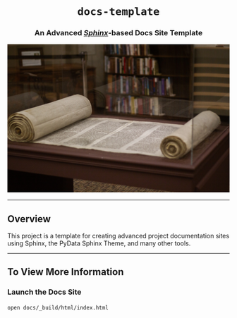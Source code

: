 <div align='center'>
    <h1><code>docs-template</code></h1>
    <h3>An Advanced <a href="https://www.sphinx-doc.org"><b><i>Sphinx</i></b></a>-based Docs Site Template</h3>
    <img src='docs/_static/img/landing.webp'/>
    <hr/>
</div>

## Overview

This project is a template for creating advanced project documentation sites using Sphinx, the PyData Sphinx Theme, and many other tools.

---

## To View More Information

### Launch the Docs Site

```zsh
open docs/_build/html/index.html
```
